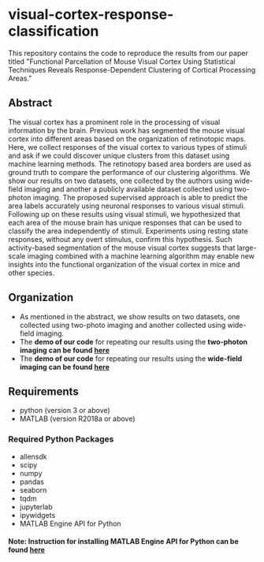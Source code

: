 # visual-cortex-response-classification

This repository contains the code to reproduce the results from our paper titled "Functional Parcellation of Mouse Visual Cortex Using Statistical Techniques Reveals Response-Dependent Clustering of Cortical Processing Areas."

## Abstract
The visual cortex has a prominent role in the processing of visual information by the brain. Previous work has segmented the mouse visual cortex into different areas based on the organization of retinotopic maps. Here, we collect responses of the visual cortex to various types of stimuli and ask if we could discover unique clusters from this dataset using machine learning methods. The retinotopy based area borders are used as ground truth to compare the performance of our clustering algorithms. We show our results on two datasets, one collected by the authors using wide-field imaging and another a publicly available dataset collected using two-photon imaging. The proposed supervised approach is able to predict the area labels accurately using neuronal responses to various visual stimuli. Following up on these results using visual stimuli, we hypothesized that each area of the mouse brain has unique responses that can be used to classify the area independently of stimuli. Experiments using resting state responses, without any overt stimulus, confirm this hypothesis.  Such activity-based segmentation of the mouse visual cortex suggests that large-scale imaging combined with a machine learning algorithm may enable new insights into the functional organization of the visual cortex in mice and other species.

## Organization
- As mentioned in the abstract, we show results on two datasets, one collected using two-photo imaging and another collected using wide-field imaging.
- The **demo of our code** for repeating our results using the **two-photon imaging can be found [here](two-photon/ReadMe.md)**
- The **demo of our code** for repeating our results using the **wide-field imaging can be found [here](wide-field-imaging/ReadMe.md)**

## Requirements

- python (version 3 or above)
- MATLAB (version R2018a or above)

### Required Python Packages
- allensdk
- scipy
- numpy
- pandas
- seaborn
- tqdm
- jupyterlab
- ipywidgets
- MATLAB Engine API for Python
#### Note: Instruction for installing MATLAB Engine API for Python can be found [here](https://www.mathworks.com/help/matlab/matlab_external/install-the-matlab-engine-for-python.html)
